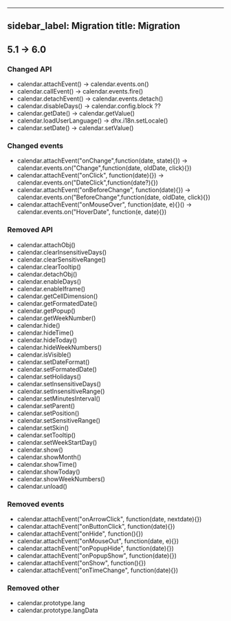  ---
sidebar_label: Migration
title: Migration
---          
5.1 -> 6.0 
---------------

### Changed API

- calendar.attachEvent() -> calendar.events.on()
- calendar.callEvent() -> calendar.events.fire()
- calendar.detachEvent() -> calendar.events.detach()
- calendar.disableDays() -> calendar.config.block ??
- calendar.getDate() -> calendar.getValue()
- calendar.loadUserLanguage() -> dhx.i18n.setLocale()
- calendar.setDate() -> calendar.setValue()

### Changed events

- calendar.attachEvent("onChange",function(date, state){}) -> calendar.events.on("Change",function(date, oldDate, click){})
- calendar.attachEvent("onClick", function(date){}) -> calendar.events.on("DateClick",function(date?){})
- calendar.attachEvent("onBeforeChange", function(date){}) -> calendar.events.on("BeforeChange",function(date, oldDate, click){})
- calendar.attachEvent("onMouseOver", function(date, e){}() -> calendar.events.on("HoverDate", function(e, date){})

### Removed API

- calendar.attachObj()
- calendar.clearInsensitiveDays()
- calendar.clearSensitiveRange()
- calendar.clearTooltip()
- calendar.detachObj()
- calendar.enableDays()
- calendar.enableIframe()
- calendar.getCellDimension()
- calendar.getFormatedDate()
- calendar.getPopup()
- calendar.getWeekNumber()
- calendar.hide()
- calendar.hideTime()
- calendar.hideToday()
- calendar.hideWeekNumbers()
- calendar.isVisible()
- calendar.setDateFormat()
- calendar.setFormatedDate()
- calendar.setHolidays()
- calendar.setInsensitiveDays()
- calendar.setInsensitiveRange()
- calendar.setMinutesInterval()	
- calendar.setParent()	
- calendar.setPosition()
- calendar.setSensitiveRange()	
- calendar.setSkin()	
- calendar.setTooltip()	
- calendar.setWeekStartDay()	
- calendar.show()
- calendar.showMonth()	
- calendar.showTime()	
- calendar.showToday()	
- calendar.showWeekNumbers()	
- calendar.unload()


### Removed events

- calendar.attachEvent("onArrowClick", function(date, nextdate){})
- calendar.attachEvent("onButtonClick", function(date){})
- calendar.attachEvent("onHide", function(){})
- calendar.attachEvent("onMouseOut", function(date, e){})
- calendar.attachEvent("onPopupHide", function(date){})
- calendar.attachEvent("onPopupShow", function(date){})
- calendar.attachEvent("onShow", function(){})
- calendar.attachEvent("onTimeChange", function(date){})


### Removed other

- calendar.prototype.lang
- calendar.prototype.langData
